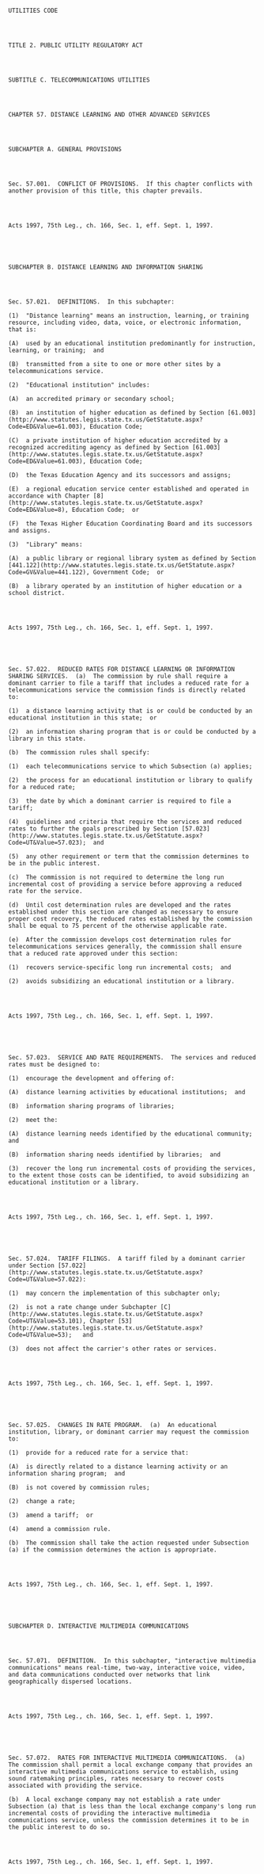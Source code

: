 ﻿
    
    
    	
    					
    
    
    UTILITIES CODE
    
      
    
    
    TITLE 2. PUBLIC UTILITY REGULATORY ACT
    
      
    
    
    SUBTITLE C. TELECOMMUNICATIONS UTILITIES
    
      
    
    
    CHAPTER 57. DISTANCE LEARNING AND OTHER ADVANCED SERVICES
    
      
    
    
    SUBCHAPTER A. GENERAL PROVISIONS
    
      
    
    
    Sec. 57.001.  CONFLICT OF PROVISIONS.  If this chapter conflicts with another provision of this title, this chapter prevails.
    
    
    
    
    Acts 1997, 75th Leg., ch. 166, Sec. 1, eff. Sept. 1, 1997.
    
    
    
    
    
    SUBCHAPTER B. DISTANCE LEARNING AND INFORMATION SHARING
    
      
    
    
    Sec. 57.021.  DEFINITIONS.  In this subchapter:
    
    (1)  "Distance learning" means an instruction, learning, or training resource, including video, data, voice, or electronic information, that is:
    
    (A)  used by an educational institution predominantly for instruction, learning, or training;  and
    
    (B)  transmitted from a site to one or more other sites by a telecommunications service.
    
    (2)  "Educational institution" includes:
    
    (A)  an accredited primary or secondary school;
    
    (B)  an institution of higher education as defined by Section [61.003](http://www.statutes.legis.state.tx.us/GetStatute.aspx?Code=ED&Value=61.003), Education Code;
    
    (C)  a private institution of higher education accredited by a recognized accrediting agency as defined by Section [61.003](http://www.statutes.legis.state.tx.us/GetStatute.aspx?Code=ED&Value=61.003), Education Code;
    
    (D)  the Texas Education Agency and its successors and assigns;
    
    (E)  a regional education service center established and operated in accordance with Chapter [8](http://www.statutes.legis.state.tx.us/GetStatute.aspx?Code=ED&Value=8), Education Code;  or
    
    (F)  the Texas Higher Education Coordinating Board and its successors and assigns.
    
    (3)  "Library" means:
    
    (A)  a public library or regional library system as defined by Section [441.122](http://www.statutes.legis.state.tx.us/GetStatute.aspx?Code=GV&Value=441.122), Government Code;  or
    
    (B)  a library operated by an institution of higher education or a school district.
    
    
    
    
    Acts 1997, 75th Leg., ch. 166, Sec. 1, eff. Sept. 1, 1997.
    
    
    
    
    
    Sec. 57.022.  REDUCED RATES FOR DISTANCE LEARNING OR INFORMATION SHARING SERVICES.  (a)  The commission by rule shall require a dominant carrier to file a tariff that includes a reduced rate for a telecommunications service the commission finds is directly related to:
    
    (1)  a distance learning activity that is or could be conducted by an educational institution in this state;  or
    
    (2)  an information sharing program that is or could be conducted by a library in this state.
    
    (b)  The commission rules shall specify:
    
    (1)  each telecommunications service to which Subsection (a) applies;
    
    (2)  the process for an educational institution or library to qualify for a reduced rate;
    
    (3)  the date by which a dominant carrier is required to file a tariff;
    
    (4)  guidelines and criteria that require the services and reduced rates to further the goals prescribed by Section [57.023](http://www.statutes.legis.state.tx.us/GetStatute.aspx?Code=UT&Value=57.023);  and
    
    (5)  any other requirement or term that the commission determines to be in the public interest.
    
    (c)  The commission is not required to determine the long run incremental cost of providing a service before approving a reduced rate for the service.
    
    (d)  Until cost determination rules are developed and the rates established under this section are changed as necessary to ensure proper cost recovery, the reduced rates established by the commission shall be equal to 75 percent of the otherwise applicable rate.
    
    (e)  After the commission develops cost determination rules for telecommunications services generally, the commission shall ensure that a reduced rate approved under this section:
    
    (1)  recovers service-specific long run incremental costs;  and
    
    (2)  avoids subsidizing an educational institution or a library.
    
    
    
    
    Acts 1997, 75th Leg., ch. 166, Sec. 1, eff. Sept. 1, 1997.
    
    
    
    
    
    Sec. 57.023.  SERVICE AND RATE REQUIREMENTS.  The services and reduced rates must be designed to:
    
    (1)  encourage the development and offering of:
    
    (A)  distance learning activities by educational institutions;  and
    
    (B)  information sharing programs of libraries;
    
    (2)  meet the:
    
    (A)  distance learning needs identified by the educational community;  and
    
    (B)  information sharing needs identified by libraries;  and
    
    (3)  recover the long run incremental costs of providing the services, to the extent those costs can be identified, to avoid subsidizing an educational institution or a library.
    
    
    
    
    Acts 1997, 75th Leg., ch. 166, Sec. 1, eff. Sept. 1, 1997.
    
    
    
    
    
    Sec. 57.024.  TARIFF FILINGS.  A tariff filed by a dominant carrier under Section [57.022](http://www.statutes.legis.state.tx.us/GetStatute.aspx?Code=UT&Value=57.022):
    
    (1)  may concern the implementation of this subchapter only;
    
    (2)  is not a rate change under Subchapter [C](http://www.statutes.legis.state.tx.us/GetStatute.aspx?Code=UT&Value=53.101), Chapter [53](http://www.statutes.legis.state.tx.us/GetStatute.aspx?Code=UT&Value=53);   and
    
    (3)  does not affect the carrier's other rates or services.
    
    
    
    
    Acts 1997, 75th Leg., ch. 166, Sec. 1, eff. Sept. 1, 1997.
    
    
    
    
    
    Sec. 57.025.  CHANGES IN RATE PROGRAM.  (a)  An educational institution, library, or dominant carrier may request the commission to:
    
    (1)  provide for a reduced rate for a service that:
    
    (A)  is directly related to a distance learning activity or an information sharing program;  and
    
    (B)  is not covered by commission rules;
    
    (2)  change a rate;
    
    (3)  amend a tariff;  or
    
    (4)  amend a commission rule.
    
    (b)  The commission shall take the action requested under Subsection (a) if the commission determines the action is appropriate.
    
    
    
    
    Acts 1997, 75th Leg., ch. 166, Sec. 1, eff. Sept. 1, 1997.
    
    
    
    
    
    SUBCHAPTER D. INTERACTIVE MULTIMEDIA COMMUNICATIONS
    
      
    
    
    Sec. 57.071.  DEFINITION.  In this subchapter, "interactive multimedia communications" means real-time, two-way, interactive voice, video, and data communications conducted over networks that link geographically dispersed locations.
    
    
    
    
    Acts 1997, 75th Leg., ch. 166, Sec. 1, eff. Sept. 1, 1997.
    
    
    
    
    
    Sec. 57.072.  RATES FOR INTERACTIVE MULTIMEDIA COMMUNICATIONS.  (a)  The commission shall permit a local exchange company that provides an interactive multimedia communications service to establish, using sound ratemaking principles, rates necessary to recover costs associated with providing the service.
    
    (b)  A local exchange company may not establish a rate under Subsection (a) that is less than the local exchange company's long run incremental costs of providing the interactive multimedia communications service, unless the commission determines it to be in the public interest to do so.
    
    
    
    
    Acts 1997, 75th Leg., ch. 166, Sec. 1, eff. Sept. 1, 1997.
    
    
    
    
    				
